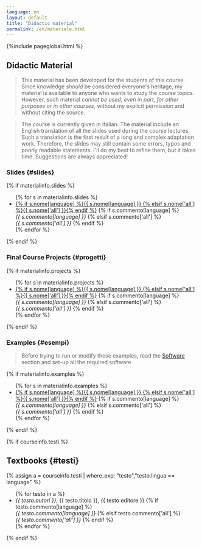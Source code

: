 ```yaml
---
language: en
layout: default
title: "Didactic material"
permalink: /en/materiale.html
---
```


{%include pageglobal.html %}

## Didactic Material  

> This material has been developed for the students of this course. 
Since knowledge *should* be considered everyone's heritage, my material is available to anyone who wants
to study the course topics. However, such material *cannot be used, even in part, for other purposes
or in other courses*, without my explicit permission and without citing the source.

> The course is currently given in Italian. The material include an English translation 
of all the slides used during the course lectures. Such a translation is the first result 
of a long and complex adaptation work. Therefore, the slides may still contain some errors, typos 
and poorly readable statements. I'll do my best to refine them, but it takes time. 
Suggestions are always appreciated!  

### Slides  {#slides}

{% if materialinfo.slides %}
<ul>
{% for s in materialinfo.slides %}<li> 
<a href="{{ s.url }}">{% if s.nome[language] %}{{ s.nome[language] }}
{% elsif s.nome['all'] %}{{ s.nome['all'] }}{% endif %}</a>
{% if s.commento[language] %}   <br/><em>{{ s.commento[language] }}</em>
{% elsif s.commento['all'] %}   <br/><em>{{ s.commento['all'] }}</em> 
{% endif %}</li>{% endfor %}
</ul>
{% endif %}

### Final Course Projects  {#progetti}

{% if materialinfo.projects %}
<ul>
{% for s in materialinfo.projects %}<li> 
<a href="{{ s.url }}">{% if s.nome[language] %}{{ s.nome[language] }}
{% elsif s.nome['all'] %}{{ s.nome['all'] }}{% endif %}</a>
{% if s.commento[language] %}   <br/><em>{{ s.commento[language] }}</em>
{% elsif s.commento['all'] %}   <br/><em>{{ s.commento['all'] }}</em> 
{% endif %}</li>{% endfor %}
</ul>
{% endif %}

### Examples  {#esempi}

> Before trying to run or modify these examples, read the [Software](/en/risorse#software) section
and set-up all the required software

{% if materialinfo.examples %}
<ul>
{% for s in materialinfo.examples %}<li> 
<a href="{{ s.url }}">{% if s.nome[language] %}{{ s.nome[language] }}
{% elsif s.nome['all'] %}{{ s.nome['all'] }}{% endif %}</a>
{% if s.commento[language] %}   <br/><em>{{ s.commento[language] }}</em>
{% elsif s.commento['all'] %}   <br/><em>{{ s.commento['all'] }}</em> 
{% endif %}</li>{% endfor %}
</ul>
{% endif %}
  

{% if courseinfo.testi %}
## Textbooks  {#testi}
{% assign a =  courseinfo.testi | where_exp: "testo","testo.lingua == language" %}
<ul>
{% for testo in a %}<li> <em>{{ testo.autori }}</em>, {{ testo.titolo }}, {{ testo.editore }}   
{% if testo.commento[language] %}   <br/><em>{{ testo.commento[language] }}</em>
{% elsif testo.commento['all'] %}   <br/><em>{{ testo.commento['all'] }}</em> 
{% endif %}</li>{% endfor %}
</ul>
{% endif %}